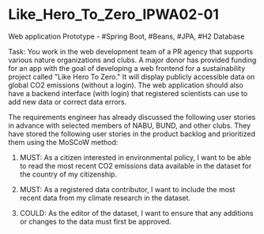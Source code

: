 # Like_Hero_To_Zero_IPWA02-01
Web application Prototype - #Spring Boot, #Beans, #JPA, #H2 Database

Task: You work in the web development team of a PR agency that supports various nature organizations and clubs. A major donor has provided funding for an app with the goal of developing a web frontend for a sustainability project called "Like Hero To Zero." It will display publicly accessible data on global CO2 emissions (without a login). The web application should also have a backend interface (with login) that registered scientists can use to add new data or correct data errors.

The requirements engineer has already discussed the following user stories in advance with selected members of NABU, BUND, and other clubs. They have stored the following user stories in the product backlog and prioritized them using the MoSCoW method:

1. MUST: As a citizen interested in environmental policy, I want to be able to read the most recent CO2 emissions data available in the dataset for the country of my citizenship.

2. MUST: As a registered data contributor, I want to include the most recent data from my climate research in the dataset.

3. COULD: As the editor of the dataset, I want to ensure that any additions or changes to the data must first be approved.
